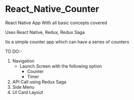 # React_Native_Counter

React Native App With all basic concepts covered

Uses React Native, Redux, Redux Saga

Its a simple counter app which can have a series of counters

TO DO:-

1. Navigation
   - Launch Screen with the following option
     - Counter
     - Timer
2. API Call using Redux Saga
3. Side Menu
4. UI Card Layout
